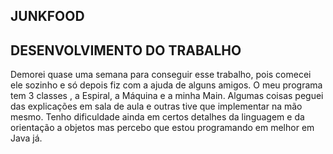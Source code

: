 ## JUNKFOOD

## DESENVOLVIMENTO DO TRABALHO

Demorei quase uma semana para conseguir esse trabalho, pois comecei ele sozinho e só depois fiz com a ajuda de alguns amigos. 
O meu programa tem 3 classes , a Espiral, a Máquina e a minha Main. Algumas coisas peguei das explicações em sala de aula e outras tive que implementar na mão mesmo. Tenho dificuldade ainda em certos detalhes da linguagem e da orientação a objetos mas percebo que estou programando em melhor em Java já.

